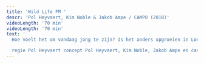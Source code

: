 ```yaml
---
title: 'Wild Life FM '
descr: 'Pol Heyvaert, Kim Noble & Jakob Ampe / CAMPO (2018)'
videoLength: '70 min'
videoLength: '70 min'
text: '
  Hoe voelt het om vandaag jong te zijn? Is het anders opgroeien in Londen dan in Gent? Welke kronkels zitten er in een tienerhoofd? En welke impact heeft (vooral) verdrietige muziek op de jonge generatie?Een grappige, brutale en pijnlijk eerlijke live radio-voorstelling die een inkijk geeft in het intense en vaak verwarrende tienerleven. Met zelfgeschreven nummers en soundbites uit het dagelijkse bestaan brengen vijf jongeren een coming of age verhaal van de volgende generatie.Regisseur Pol Heyvaert (CAMPO), theatermaker en Brits enfant terrible Kim Noble, en Jakob Ampe (The Germans) slaan voor de tweede keer de handen in elkaar. Eerder maakten ze al Wild Life, waarbij ze samenwerkten met 10 jonge singer-songwriters uit Norfolk & Norwich. Verder werkend op de erfenis van Wild Life, creëren ze nu een FM-versie.

  regie Pol Heyvaert concept Pol Heyvaert, Kim Noble, Jakob Ampe en cast muziek Jakob Ampe dramaturgie Anne Stoffels productie CAMPO arts centre Gent, Unicorn Theatre London, Norfolk & Norwich Festival coproductie Gessnerallee Zürich met dank aan William GalinskyORIGINELE CAST (Londen, januari 2018): Tynet Adewole, Mikey Arhin-Acquaah, Megan Blair, Justin Campbell, Noah Horne, Malachi Alfred Lecky, Maria Olejnik, Oriana Page & Poppy ReadCAST Gent: Tynet Adewole, Justin Campbell, Anthea Demoen, Noah Horne, Malachi Alfred Lecky, Poppy Read, Iva Donckers & Deniz YavuzDe cast varieert per stad, en wordt telkens aangevuld met lokale spelers (meer info: [https://wildlifefm.org](https://wildlifefm.org))'
---
```

